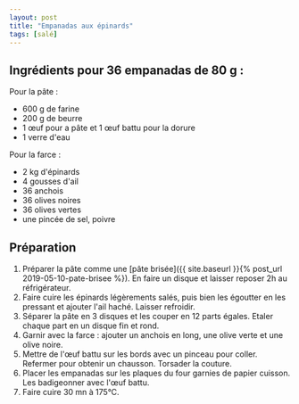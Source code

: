 ```yaml
---
layout: post
title: "Empanadas aux épinards"
tags: [salé]
---
```

## Ingrédients pour 36 empanadas de 80 g :

Pour la pâte :
* 600 g de farine
* 200 g de beurre
* 1 œuf pour a pâte et 1 œuf battu pour la dorure
* 1 verre d'eau

Pour la farce :
* 2 kg d'épinards
* 4 gousses d'ail
* 36 anchois
* 36 olives noires
* 36 olives vertes
* une pincée de sel, poivre

## Préparation

1. Préparer la pâte comme une [pâte brisée]({{ site.baseurl }}{% post_url 2019-05-10-pate-brisee %}). En faire un disque et laisser reposer 2h au réfrigérateur.
2. Faire cuire les épinards légèrements salés, puis bien les égoutter en les pressant et ajouter l'ail haché. Laisser refroidir.
3. Séparer la pâte en 3 disques et les couper en 12 parts égales. Etaler chaque part en un disque fin et rond.
4. Garnir avec la farce : ajouter un anchois en long, une olive verte et une olive noire.
5. Mettre de l'œuf battu sur les bords avec un pinceau pour coller. Refermer pour obtenir un chausson. Torsader la couture.
6. Placer les empanadas sur les plaques du four garnies de papier cuisson. Les badigeonner avec l'œuf battu.
7. Faire cuire 30 mn à 175°C.
